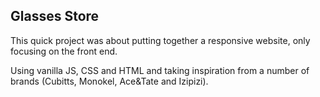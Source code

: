 ## Glasses Store
This quick project was about putting together a responsive website, only focusing on the front end. 

Using vanilla JS, CSS and HTML and taking inspiration from a number of brands (Cubitts, Monokel, Ace&Tate and Izipizi). 
